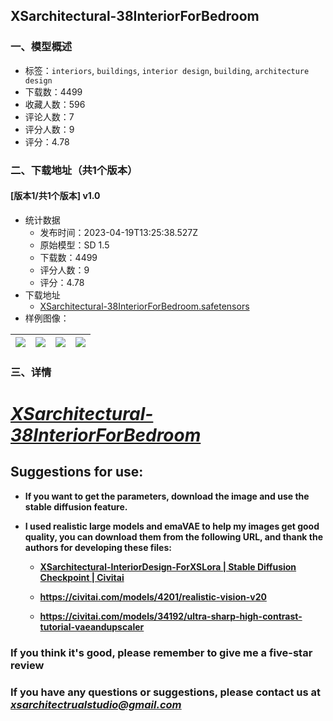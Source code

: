 ## XSarchitectural-38InteriorForBedroom
### 一、模型概述

- 标签：`interiors`, `buildings`, `interior design`, `building`, `architecture design`
- 下载数：4499
- 收藏人数：596
- 评论人数：7
- 评分人数：9
- 评分：4.78

### 二、下载地址（共1个版本）

#### [版本1/共1个版本] v1.0

- 统计数据
  - 发布时间：2023-04-19T13:25:38.527Z
  - 原始模型：SD 1.5
  - 下载数：4499
  - 评分人数：9
  - 评分：4.78
- 下载地址
  - [XSarchitectural-38InteriorForBedroom.safetensors](https://civitai.com/api/download/models/49877)
- 样例图像：

| <img src="https://image.civitai.com/xG1nkqKTMzGDvpLrqFT7WA/12d90af4-85b8-4ac6-4a7c-a7ba27638300/width=450/546301.jpeg" /> | <img src="https://image.civitai.com/xG1nkqKTMzGDvpLrqFT7WA/04553f28-6bf7-4afe-d4d1-3f90755b1200/width=450/536295.jpeg" /> | <img src="https://image.civitai.com/xG1nkqKTMzGDvpLrqFT7WA/9e1a425e-de73-45f4-51df-c5f04bd41400/width=450/546308.jpeg" /> | <img src="https://image.civitai.com/xG1nkqKTMzGDvpLrqFT7WA/668527d8-806f-48e8-ca48-51bb1d975300/width=450/545379.jpeg" /> |
| ---- | ---- | ---- | ---- |


### 三、详情
<h1><strong><em><u>XSarchitectural-38InteriorForBedroom</u></em></strong></h1><p></p><h2><strong>Suggestions for use:</strong></h2><ul><li><p><strong>If you want to get the parameters, download the image and use the stable diffusion feature.</strong></p></li><li><p><strong>I used realistic large models and emaVAE to help my images get good quality, you can download them from the following URL, and thank the authors for developing these files:</strong></p><ul><li><p><a target="_blank" rel="ugc" href="https://civitai.com/models/28112/xsarchitectural-interiordesign-forxslora"><strong>XSarchitectural-InteriorDesign-ForXSLora | Stable Diffusion Checkpoint | Civitai</strong></a></p></li><li><p><a target="_blank" rel="ugc" href="https://civitai.com/models/4201/realistic-vision-v20"><strong>https://civitai.com/models/4201/realistic-vision-v20</strong></a></p></li><li><p><a target="_blank" rel="ugc" href="https://civitai.com/models/34192/ultra-sharp-high-contrast-tutorial-vaeandupscaler"><strong>https://civitai.com/models/34192/ultra-sharp-high-contrast-tutorial-vaeandupscaler</strong></a></p></li></ul></li></ul><h3><strong>If you think it's good, please remember to give me a five-star review</strong></h3><h3><strong>If you have any questions or suggestions, please contact us at </strong><a target="_blank" rel="ugc" href="mailto:xsarchitectrualstudio@gmail.com"><strong><em><u>xsarchitectrualstudio@gmail.com</u></em></strong></a></h3>